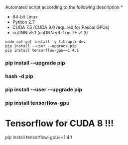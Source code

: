 Automated script according to the following description
 * 
 
 
 * 64-bit Linux
 * Python 2.7
 * CUDA 7.5 (CUDA 8.0 required for Pascal GPUs)
 * cuDNN v5.1 (cuDNN v6 if on TF v1.3)


```
sudo apt-get install -y libcupti-dev
pip install --user --upgrade pip
pip install tensorflow-gpu==1.4.1
```

### pip install --upgrade pip
### hash -d pip
### pip install --user --upgrade pip

### pip install tensorflow-gpu

# Tensorflow for CUDA 8 !!!
pip install tensorflow-gpu==1.4.1
